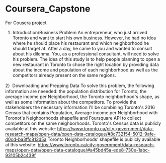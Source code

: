 # Coursera_Capstone
For Cousera project 
1) Introduction/Business Problem
An entrepreneur, who just arrived Toronto and want to start his own business. However, he had no idea where he should place his restaurant and which neighborhood he should target at. After a day, he came to you and wanted to consult about his dilenma. You, as a professional consultant, will need to solve his problem. 
The idea of this study is to help people planning to open a new restaurant in Toronto to chose the right location by providing data about the income and population of each neighborhood as well as the competitors already present on the same regions.

2）Downloading and Prepping Data
To solve this problem, the following information are neeeded: the population distribution for Toronto, the average income per Neighborhood, the Toronto neighborhood's shape, as well as some information about the competitors. 
To provide the stakeholders the necessary information I'll be combining Toronto's 2016 Census that contains Population, Average income per Neighborhood with Toronot's Neighborhoods shapefile and Foursquare API to collect competitors on the same neighborhoods.
Toronto's Census data is publicly available at this website: https://www.toronto.ca/city-government/data-research-maps/open-data/open-data-catalogue/#8c732154-5012-9afe-d0cd-ba3ffc813d5a
Toronto Neighborhoods' shapefile is publicly available at this website: https://www.toronto.ca/city-government/data-research-maps/open-data/open-data-catalogue/#a45bd45a-ede8-730e-1abc-93105b2c439f

